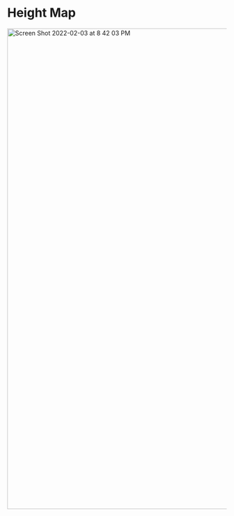# Height Map
<img width="1103" alt="Screen Shot 2022-02-03 at 8 42 03 PM" src="https://user-images.githubusercontent.com/77081808/152468258-d9c6bd45-ff21-434a-a6ef-f8dcf4dde403.png">
